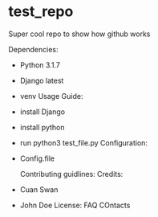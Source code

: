 # test_repo
Super cool repo to show how github works

Dependencies:
 - Python 3.1.7
 - Django latest
 - venv
Usage Guide:
- install Django
- install python
- run python3 test_file.py
Configuration:
- Config.file

  Contributing guidlines:
Credits:
- Cuan Swan
- John Doe
License:
FAQ COntacts 
